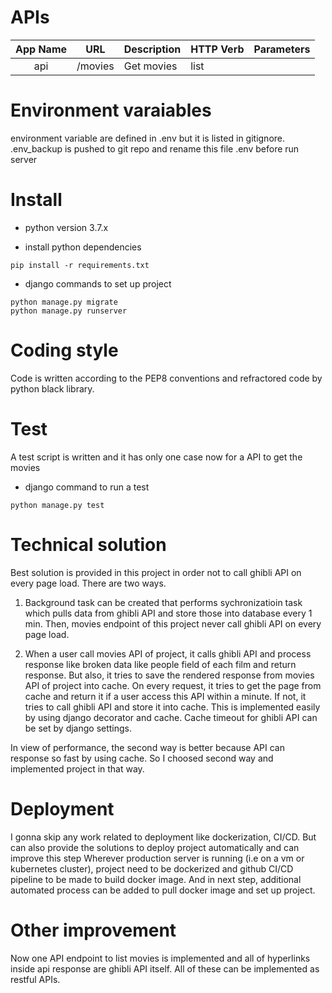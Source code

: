 # APIs

|App Name|URL|Description|HTTP Verb|Parameters|
|:---:|:---:|---|---|---|
|api|/movies|Get movies|list||


# Environment varaiables
environment variable are defined in .env but it is listed in gitignore.
.env_backup is pushed to git repo and rename this file .env before run server 

# Install
- python version
3.7.x  

- install python dependencies
```
pip install -r requirements.txt
```

- django commands to set up project
```
python manage.py migrate
python manage.py runserver
```

# Coding style
Code is written according to the PEP8 conventions and refractored code by python black library.

# Test
A test script is written and it has only one case now for a API to get the movies

- django command to run a test 
```
python manage.py test
```


# Technical solution
Best solution is provided in this project in order not to call ghibli API on every page load.
There are two ways.
 
 1. Background task can be created that performs sychronizatioin task which pulls data from ghibli API and store those into database every 1 min.
 Then, movies endpoint of this project never call ghibli API on every page load.
 
 2. When a user call movies API of project, it calls ghibli API and process response like broken data like people field of each film and return response. But also, it tries to save the rendered response from movies API of project into cache.
 On every request, it tries to get the page from cache and return it if a user access this API within a minute.
 If not, it tries to call ghibli API and store it into cache. This is implemented easily by using django decorator and cache.
 Cache timeout for ghibli API can be set by django settings.
 
 In view of performance, the second way is better because API can response so fast by using cache.
 So I choosed second way and implemented project in that way.
 
 # Deployment
 I gonna skip any work related to deployment like dockerization, CI/CD.
 But can also provide the solutions to deploy project automatically and can improve this step
 Wherever production server is running (i.e on a vm or kubernetes cluster), project need to be dockerized and github CI/CD pipeline to be made to build docker image.
 And in next step, additional automated process can be added to pull docker image and set up project. 
   
 # Other improvement
 Now one API endpoint to list movies is implemented and all of hyperlinks inside api response are ghibli API itself.
 All of these can be implemented as restful APIs.
